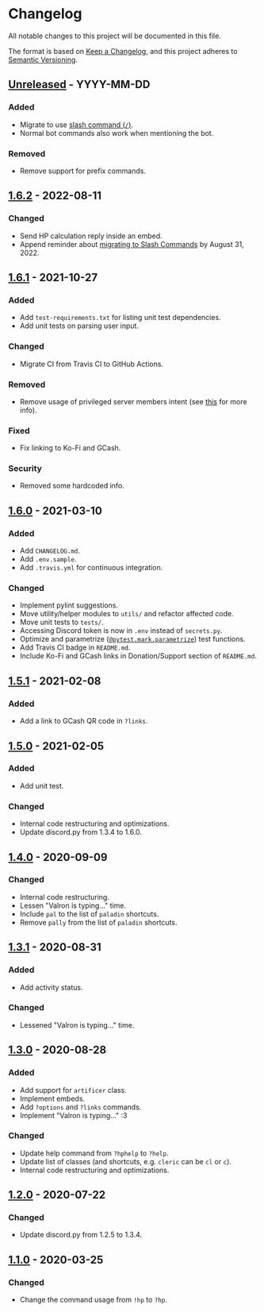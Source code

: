 # Changelog

All notable changes to this project will be documented in this file.

The format is based on [Keep a Changelog](https://keepachangelog.com/en/1.0.0/),
and this project adheres to [Semantic Versioning](https://semver.org/spec/v2.0.0.html).

<!--
## [Unreleased](https://github.com/addicteduser/dnd-hp-calc-discordbot/compare/LATEST_TAG...HEAD) - YYYY-MM-DD

### Added
- for new features.

### Changed
- for changes in existing functionality.

### Deprecated
- for soon-to-be removed features.

### Removed
- for now removed features.

### Fixed
- for any bug fixes.

### Security
- in case of vulnerabilities.

-->

## [Unreleased](https://github.com/addicteduser/dnd-hp-calc-discordbot/compare/1.6.2...HEAD) - YYYY-MM-DD

### Added

- Migrate to use [slash command (`/`)](https://discord.com/blog/welcome-to-the-new-era-of-discord-apps/).
- Normal bot commands also work when mentioning the bot.

### Removed

- Remove support for prefix commands.

## [1.6.2](https://github.com/addicteduser/dnd-hp-calc-discordbot/compare/1.6.1...1.6.2) - 2022-08-11

### Changed

- Send HP calculation reply inside an embed.
- Append reminder about [migrating to Slash Commands](https://discord.com/blog/welcome-to-the-new-era-of-discord-apps/) by August 31, 2022.

## [1.6.1](https://github.com/addicteduser/dnd-hp-calc-discordbot/compare/1.6.0...1.6.1) - 2021-10-27

### Added

- Add `test-requirements.txt` for listing unit test dependencies.
- Add unit tests on parsing user input.

### Changed

- Migrate CI from Travis CI to GitHub Actions.

### Removed

- Remove usage of privileged server members intent (see [this](https://discordpy.readthedocs.io/en/stable/intents.html) for more info).

### Fixed

- Fix linking to Ko-Fi and GCash.

### Security

- Removed some hardcoded info.

## [1.6.0](https://github.com/addicteduser/dnd-hp-calc-discordbot/compare/1.5.1...1.6.0) - 2021-03-10

### Added

- Add `CHANGELOG.md`.
- Add `.env.sample`.
- Add `.travis.yml` for continuous integration.

### Changed

- Implement pylint suggestions.
- Move utility/helper modules to `utils/` and refactor affected code.
- Move unit tests to `tests/`.
- Accessing Discord token is now in `.env` instead of `secrets.py`.
- Optimize and parametrize ([`@pytest.mark.parametrize`](https://docs.pytest.org/en/stable/parametrize.html)) test functions.
- Add Travis CI badge in `README.md`.
- Include Ko-Fi and GCash links in Donation/Support section of `README.md`.

## [1.5.1](https://github.com/addicteduser/dnd-hp-calc-discordbot/compare/1.5.0...1.5.1) - 2021-02-08

### Added

- Add a link to GCash QR code in `?links`.

## [1.5.0](https://github.com/addicteduser/dnd-hp-calc-discordbot/compare/1.4.0...1.5.0) - 2021-02-05

### Added

- Add unit test.

### Changed

- Internal code restructuring and optimizations.
- Update discord.py from 1.3.4 to 1.6.0.

## [1.4.0](https://github.com/addicteduser/dnd-hp-calc-discordbot/compare/1.3.1...1.4.0) - 2020-09-09

### Changed

- Internal code restructuring.
- Lessen "Valron is typing..." time.
- Include `pal` to the list of `paladin` shortcuts.
- Remove `pally` from the list of `paladin` shortcuts.

## [1.3.1](https://github.com/addicteduser/dnd-hp-calc-discordbot/compare/1.3.0...1.3.1) - 2020-08-31

### Added

- Add activity status.

### Changed

- Lessened "Valron is typing..." time.

## [1.3.0](https://github.com/addicteduser/dnd-hp-calc-discordbot/compare/1.2.0...1.3.0) - 2020-08-28

### Added

- Add support for `artificer` class.
- Implement embeds.
- Add `?options` and `?links` commands.
- Implement "Valron is typing..." :3

### Changed

- Update help command from `?hphelp` to `?help`.
- Update list of classes (and shortcuts, e.g. `cleric` can be `cl` or `c`).
- Internal code restructuring and optimizations.

## [1.2.0](https://github.com/addicteduser/dnd-hp-calc-discordbot/compare/1.1.0...1.2.0) - 2020-07-22

### Changed

- Update discord.py from 1.2.5 to 1.3.4.

## [1.1.0](https://github.com/addicteduser/dnd-hp-calc-discordbot/compare/1.1.0...master) - 2020-03-25

### Changed

- Change the command usage from `!hp` to `?hp`.
